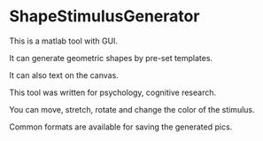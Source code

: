 # ShapeStimulusGenerator
This is a matlab tool with GUI.

It can generate geometric shapes by pre-set templates. 

It can also text on the canvas.

This tool was written for psychology, cognitive research.

You can move, stretch, rotate and change the color of the stimulus.

Common formats are available for saving the generated pics.

